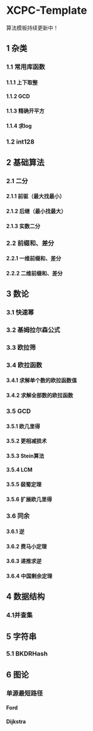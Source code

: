 # XCPC-Template
算法模板持续更新中！
## 1 杂类
### 1.1 常用库函数
#### 1.1.1 上下取整
#### 1.1.2 GCD
#### 1.1.3 精确开平方
#### 1.1.4 求log
### 1.2 int128
## 2 基础算法
### 2.1 二分
#### 2.1.1 前驱（最大找最小）
#### 2.1.2 后继（最小找最大）
#### 2.1.3 实数二分
### 2.2 前缀和、差分
#### 2.2.1 一维前缀和、差分
#### 2.2.2 二维前缀和、差分
## 3 数论
### 3.1 快速幂
### 3.2 基姆拉尔森公式
### 3.3 欧拉筛
### 3.4 欧拉函数
#### 3.4.1 求解单个数的欧拉函数值
#### 3.4.2 求解全部数的欧拉函数
### 3.5 GCD
#### 3.5.1 欧几里得
#### 3.5.2 更相减损术
#### 3.5.3 Stein算法
#### 3.5.4 LCM
#### 3.5.5 裴蜀定理
#### 3.5.6 扩展欧几里得
### 3.6 同余
#### 3.6.1 逆
#### 3.6.2 费马小定理
#### 3.6.3 递推求逆
#### 3.6.4 中国剩余定理
## 4 数据结构
### 4.1并查集
## 5 字符串
### 5.1 BKDRHash
## 6 图论
### 单源最短路径
#### Ford
#### Dijkstra


